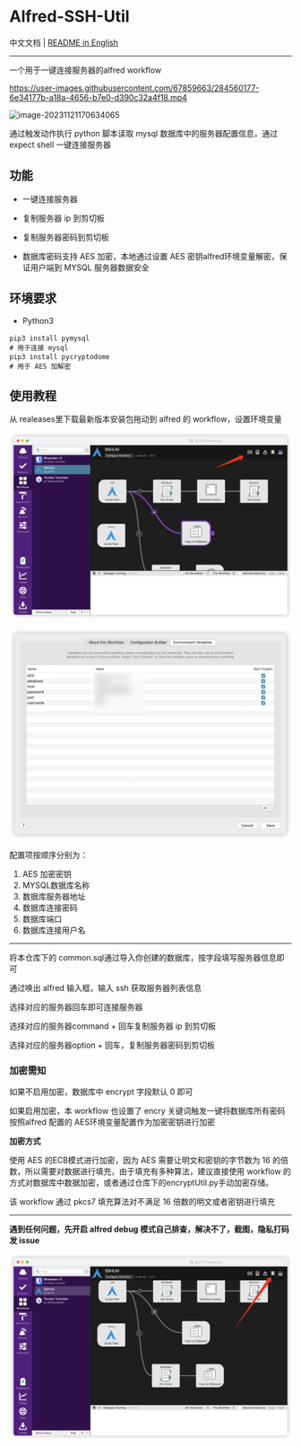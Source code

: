 # Alfred-SSH-Util

中文文档 | [README in English](./README.md)

---



一个用于一键连接服务器的alfred workflow

https://user-images.githubusercontent.com/67859663/284560177-6e34177b-a18a-4656-b7e0-d390c32a4f18.mp4

![image-20231121170634065](./assets/image-20231121170634065.png)

通过触发动作执行 python 脚本读取 mysql 数据库中的服务器配置信息，通过 expect shell 一键连接服务器

## 功能

- 一键连接服务器

- 复制服务器 ip 到剪切板
- 复制服务器密码到剪切板

* 数据库密码支持 AES 加密，本地通过设置 AES 密钥alfred环境变量解密，保证用户端到 MYSQL 服务器数据安全

## 环境要求

* Python3

```shell
pip3 install pymysql
# 用于连接 mysql
pip3 install pycryptodome
# 用于 AES 加解密
```

## 使用教程

从 realeases里下载最新版本安装包拖动到 alfred 的 workflow，设置环境变量

![image-20231121182433445](./assets/image-20231121182433445.png)

![image-20231121182852543](./assets/image-20231121182852543.png)

配置项按顺序分别为：

1. AES 加密密钥
2. MYSQL数据库名称
3. 数据库服务器地址
4. 数据库连接密码
5. 数据库端口
6. 数据库连接用户名

---



将本仓库下的 common.sql通过导入你创建的数据库，按字段填写服务器信息即可

通过唤出 alfred 输入框，输入 ssh 获取服务器列表信息

选择对应的服务器回车即可连接服务器

选择对应的服务器command + 回车复制服务器 ip 到剪切板

选择对应的服务器option + 回车，复制服务器密码到剪切板

### 加密需知

如果不启用加密，数据库中 encrypt 字段默认 0 即可

如果启用加密，本 workflow 也设置了 encry 关键词触发一键将数据库所有密码按照alfred 配置的 AES环境变量配置作为加密密钥进行加密

**加密方式**

使用 AES 的ECB模式进行加密，因为 AES 需要让明文和密钥的字节数为 16 的倍数，所以需要对数据进行填充，由于填充有多种算法，建议直接使用 workflow 的方式对数据库中数据加密，或者通过仓库下的encryptUtil.py手动加密存储。

该 workflow 通过 pkcs7 填充算法对不满足 16 倍数的明文或者密钥进行填充

---



**遇到任何问题，先开启 alfred debug 模式自己排查，解决不了，截图，隐私打码发 issue**

![image-20231121190259545](./assets/image-20231121190259545.png)



